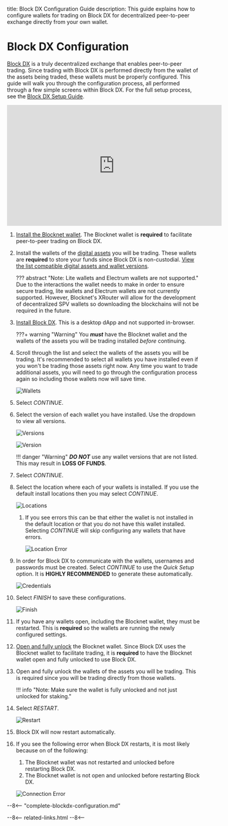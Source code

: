 title: Block DX Configuration Guide
description: This guide explains how to configure wallets for trading on Block DX for decentralized peer-to-peer exchange directly from your own wallet.


# Block DX Configuration
[Block DX](/blockdx/introduction) is a truly decentralized exchange that enables peer-to-peer trading. Since trading with Block DX is performed directly from the wallet of the assets being traded, these wallets must be properly configured. This guide will walk you through the configuration process, all performed through a few simple screens within Block DX. For the full setup process, see the [Block DX Setup Guide](/blockdx/setup).

<iframe width="560" height="315" src="https://www.youtube.com/embed/6QcyazmnXws?start=92" frameborder="0" allow="accelerometer; autoplay; encrypted-media; gyroscope; picture-in-picture" allowfullscreen></iframe>

1. [Install the Blocknet wallet](/wallet/setup). The Blocknet wallet is **required** to facilitate peer-to-peer trading on Block DX.
1. Install the wallets of the [digital assets](/resources/glossary/#digital-asset) you will be trading. These wallets are **required** to store your funds since Block DX is non-custodial. [View the list compatible digital assets and wallet versions](/blockdx/listings).

	??? abstract "Note: Lite wallets and Electrum wallets are not supported."
		Due to the interactions the wallet needs to make in order to ensure secure trading, lite wallets and Electrum wallets are not currently supported. However, Blocknet's XRouter will allow for the development of decentralized SPV wallets so downloading the blockchains will not be required in the future.

1. [Install Block DX](/blockdx/installation). This is a desktop dApp and not supported in-browser.
	
	???+ warning "Warning"
		You *__must__* have the Blocknet wallet and the wallets of the assets you will be trading installed  *before* continuing.

1. Scroll through the list and select the wallets of the assets you will be trading. It's recommended to select all wallets you have installed even if you won't be trading those assets right now. Any time you want to trade additional assets, you will need to go through the configuration process again so including those wallets now will save time.

	![Wallets](/img/blockdx/config-select-wallets.png)
	
1. Select *CONTINUE*.
1. Select the version of each wallet you have installed. Use the dropdown to view all versions.

	![Versions](/img/blockdx/config-versions.png)

	![Version](/img/blockdx/config-versions-options.png)

	!!! danger "Warning"
		*__DO NOT__* use any wallet versions that are not listed. This may result in **LOSS OF FUNDS**.

1. Select *CONTINUE*.
1. Select the location where each of your wallets is installed. If you use the default install locations then you may select *CONTINUE*.

	![Locations](/img/blockdx/config-data-dirs-1.png)
	
	1. If you see errors this can be that either the wallet is not installed in the default location or that you do not have this wallet installed. Selecting *CONTINUE* will skip configuring any wallets that have errors.

		![Location Error](/img/blockdx/config-data-dirs-2.png)
	
1. In order for Block DX to communicate with the wallets, usernames and passwords must be created. Select *CONTINUE* to use the *Quick Setup* option. It is **HIGHLY RECOMMENDED** to generate these automatically.

	![Credentials](/img/blockdx/config-credential-options.png)
	
1. Select *FINISH* to save these configurations.

	![Finish](/img/blockdx/config-finish.png)

1. If you have any wallets open, including the Blocknet wallet, they must be restarted. This is **required** so the wallets are running the newly configured settings.
1. [Open and fully unlock](/wallet/lock-unlock/#fully-unlock) the Blocknet wallet. Since Block DX uses the Blocknet wallet to facilitate trading, it is **required** to have the Blocknet wallet open and fully unlocked to use Block DX.
1. Open and fully unlock the wallets of the assets you will be trading. This is required since you will be trading directly from those wallets.

	!!! info "Note: Make sure the wallet is fully unlocked and not just unlocked for staking."

1. Select *RESTART*.

	![Restart](/img/blockdx/config-restart.png)

1. Block DX will now restart automatically.
1. If you see the following error when Block DX restarts, it is most likely because on of the following:
	1. The Blocknet wallet was not restarted and unlocked before restarting Block DX.
	1. The Blocknet wallet is not open and unlocked before restarting Block DX.

	![Connection Error](/img/blockdx/connection-error.png)

--8<-- "complete-blockdx-configuration.md"














<!-- 
======= Start: Related Links Section =======
- This is the related links section at the bottom of each page.
- It lists the links in the relatedLinks array variable below.
	Example: relatedLinks = [{"name":"Blocknet Website","link":"https://blocknet.co"},{"name":"API Docs","link":"https://api.blocknet.co"}];
- If the array is empty, ie. relatedLinks = [], then the related links section will not be displayed.
related-links.html
- The template and logic for the related links section can be found in docs/snippets/related-links.html
- The base path is defaulted to docs/snippets/, which can be edited in the mkdocs.yml file
- The template and logic is linked with markdown_extensions: pymdownx.snippets
-->
<script type="text/javascript">
var relatedLinks = [];
</script>

--8<--
related-links.html
--8<-- 
<!-- 
======= End: Related Links Section ======= 
-->





